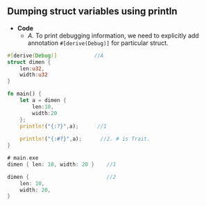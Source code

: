 ## Dumping struct variables using println
- **Code**
  - *A.* To print debugging information, we need to explicitly add annotation `#[derive(Debug)]` for particular struct.
```rust
#[derive(Debug)]            //A
struct dimen {
    len:u32,
    width:u32
}

fn main() {
    let a = dimen {
        len:10,
        width:20
    };
    println!("{:?}",a);      //1
    
    println!("{:#?}",a);      //2. # is Trait.
}

# main.exe
dimen { len: 10, width: 20 }    //1

dimen {                         //2
    len: 10,
    width: 20,
}
```
